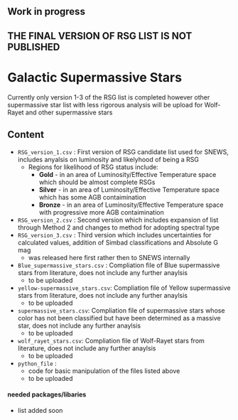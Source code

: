 ## **Work in progress**
## **THE FINAL VERSION OF RSG LIST IS NOT PUBLISHED**


# Galactic Supermassive Stars

Currently only version 1-3 of the RSG list is completed however other supermassive star list with less rigorous analysis will be upload for Wolf-Rayet and other supermassive stars

## Content
- `RSG_version_1.csv` : First version of RSG candidate list used for SNEWS, includes anyalsis on luminosity and likelyhood of being a RSG
   - Regions for likelihood of RSG status include: 
      - **Gold** - in an area of Luminosity/Effective Temperature space which should be almost complete RSGs
      - **Silver** - in an area of Luminosity/Effective Temperature space which has some AGB contaimination
      - **Bronze** - in an area of Luminosity/Effective Temperature space with progressive more AGB contaimination
- `RSG_version_2.csv` : Second version which includes expansion of list through Method 2 and changes to method for adopting spectral type
- `RSG_version_3.csv` : Third version which includes uncertainties for calculated values, addition of Simbad classifications and Absolute G mag
   - was released here first rather then to SNEWS internally 
- `Blue_supermassive_stars.csv` : Compliation file of Blue supermassive stars from literature, does not include any further anaylsis 
  - to be uploaded
- `yellow-supermassive_stars.csv`: Compliation file of Yellow supermassive stars from literature, does not include any further anaylsis
  - to be uploaded
-  `supermassive_stars.csv`: Compliation file of supermassive stars whose color has not been classified but have been determined as a massive star, does not include any further anaylsis
   - to be uploaded
- `wolf_rayet_stars.csv`: Compliation file of Wolf-Rayet stars from literature, does not include any further anaylsis
  - to be uploaded
- `python_file` :
  - code for basic manipulation of the files listed above
  - to be uploaded


#### needed packages/libaries  
   - list added soon


